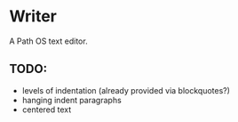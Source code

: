 # Writer

A Path OS text editor.

## TODO:

- levels of indentation (already provided via blockquotes?)
- hanging indent paragraphs
- centered text
